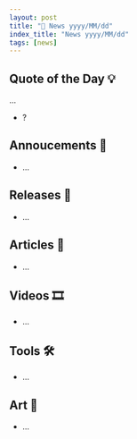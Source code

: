 ```yaml
---
layout: post
title: "📜 News yyyy/MM/dd"
index_title: "News yyyy/MM/dd"
tags: [news]
---
```


## Quote of the Day 💡

...

- ?

## Annoucements 🥁

- ...

## Releases 🥳

- ...

## Articles 📜

- ...

## Videos 🎞

- ...

## Tools 🛠

- ...

## Art 🎨

- ...



